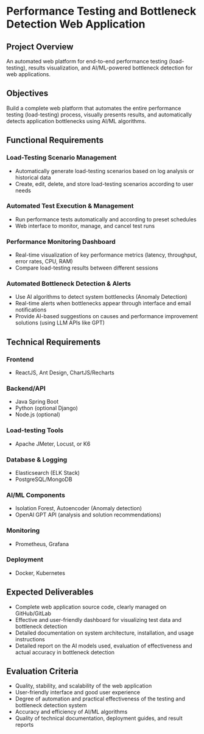 # Performance Testing and Bottleneck Detection Web Application

## Project Overview

An automated web platform for end-to-end performance testing (load-testing), results visualization, and AI/ML-powered bottleneck detection for web applications.

## Objectives

Build a complete web platform that automates the entire performance testing (load-testing) process, visually presents results, and automatically detects application bottlenecks using AI/ML algorithms.

## Functional Requirements

### Load-Testing Scenario Management
- Automatically generate load-testing scenarios based on log analysis or historical data
- Create, edit, delete, and store load-testing scenarios according to user needs

### Automated Test Execution & Management
- Run performance tests automatically and according to preset schedules
- Web interface to monitor, manage, and cancel test runs

### Performance Monitoring Dashboard
- Real-time visualization of key performance metrics (latency, throughput, error rates, CPU, RAM)
- Compare load-testing results between different sessions

### Automated Bottleneck Detection & Alerts
- Use AI algorithms to detect system bottlenecks (Anomaly Detection)
- Real-time alerts when bottlenecks appear through interface and email notifications
- Provide AI-based suggestions on causes and performance improvement solutions (using LLM APIs like GPT)

## Technical Requirements

### Frontend
- ReactJS, Ant Design, ChartJS/Recharts

### Backend/API
- Java Spring Boot
- Python (optional Django)
- Node.js (optional)

### Load-testing Tools
- Apache JMeter, Locust, or K6

### Database & Logging
- Elasticsearch (ELK Stack)
- PostgreSQL/MongoDB

### AI/ML Components
- Isolation Forest, Autoencoder (Anomaly detection)
- OpenAI GPT API (analysis and solution recommendations)

### Monitoring
- Prometheus, Grafana

### Deployment
- Docker, Kubernetes

## Expected Deliverables

- Complete web application source code, clearly managed on GitHub/GitLab
- Effective and user-friendly dashboard for visualizing test data and bottleneck detection
- Detailed documentation on system architecture, installation, and usage instructions
- Detailed report on the AI models used, evaluation of effectiveness and actual accuracy in bottleneck detection

## Evaluation Criteria

- Quality, stability, and scalability of the web application
- User-friendly interface and good user experience
- Degree of automation and practical effectiveness of the testing and bottleneck detection system
- Accuracy and efficiency of AI/ML algorithms
- Quality of technical documentation, deployment guides, and result reports